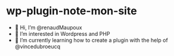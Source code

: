 # wp-plugin-note-mon-site

- 👋 Hi, I’m @renaudMaupoux
- 👀 I’m interested in Wordpress and PHP
- 🌱 I’m currently learning how to create a plugin with the help of @vincedubroeucq

